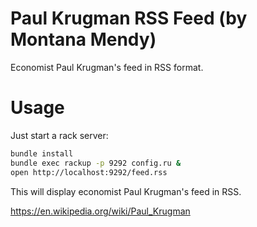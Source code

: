 # Paul Krugman RSS Feed (by Montana Mendy)
Economist Paul Krugman's feed in RSS format.

# Usage 

Just start a rack server: 

```bash
bundle install
bundle exec rackup -p 9292 config.ru &
open http://localhost:9292/feed.rss
``` 

This will display economist Paul Krugman's feed in RSS. 

https://en.wikipedia.org/wiki/Paul_Krugman
